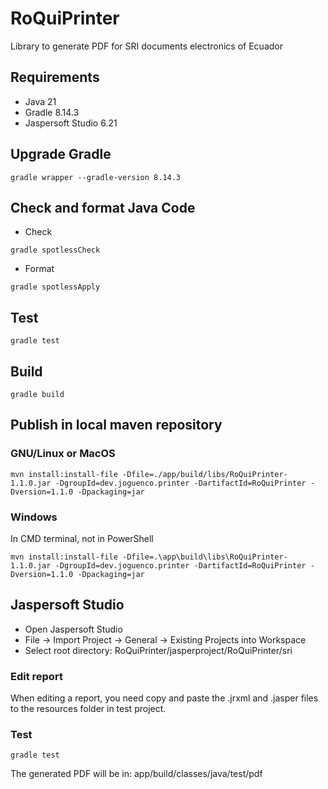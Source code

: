 # RoQuiPrinter
Library to generate PDF for SRI documents electronics of Ecuador

## Requirements
- Java 21
- Gradle 8.14.3
- Jaspersoft Studio 6.21

## Upgrade Gradle
```
gradle wrapper --gradle-version 8.14.3
```

## Check and format Java Code
- Check
```
gradle spotlessCheck
```
- Format
```
gradle spotlessApply
```

## Test
```
gradle test
```

## Build
```
gradle build
```

## Publish in local maven repository
### GNU/Linux or MacOS
```
mvn install:install-file -Dfile=./app/build/libs/RoQuiPrinter-1.1.0.jar -DgroupId=dev.joguenco.printer -DartifactId=RoQuiPrinter -Dversion=1.1.0 -Dpackaging=jar
```
### Windows
In CMD terminal, not in PowerShell
```
mvn install:install-file -Dfile=.\app\build\libs\RoQuiPrinter-1.1.0.jar -DgroupId=dev.joguenco.printer -DartifactId=RoQuiPrinter -Dversion=1.1.0 -Dpackaging=jar
```
## Jaspersoft Studio
- Open Jaspersoft Studio
- File -> Import Project -> General -> Existing Projects into Workspace
- Select root directory: RoQuiPrinter/jasperproject/RoQuiPrinter/sri
### Edit report
When editing a report, you need copy and paste the .jrxml and .jasper files to the resources folder in test project.
### Test
```
gradle test
```
The generated PDF will be in:
app/build/classes/java/test/pdf